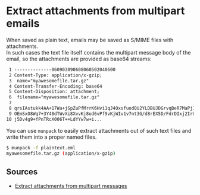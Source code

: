 # Extract attachments from multipart emails

When saved as plain text, emails may be saved as S/MIME files with attachments.  
In such cases the text file itself contains the multipart message body of the email, so the attachments are provided as base64 streams:

```txt
 1 --------------060903090608060502040600
 2 Content-Type: application/x-gzip;
 3  name="myawesomefile.tar.gz"
 4 Content-Transfer-Encoding: base64
 5 Content-Disposition: attachment;
 6  filename="myawesomefile.tar.gz"
 7
 8 qrsIAstukk4AA+17Wa+jSpZuPfMrrK6Hvi1qJ4OxsfuodQU2YLDBUJDGrvqBeR7MaPj1N7D3
 9 OEmSxO8Wq7+3Y48dTWvXi8XvvKj8od6vPf9vKjWIv1v7nt3G/d8rEX5D/FdrDIxj2IrUPeE/
10 j5Dv4g9+fPnTRcX006T++LdYYw7w+i...
```

You can use `munpack` to easily extract attachments out of such text files and write them into a proper named files.

```sh
$ munpack -f plaintext.eml
myawesomefile.tar.gz (application/x-gzip)
```

## Sources

- [Extract attachments from multipart messages]

[extract attachments from multipart messages]: https://liquidat.wordpress.com/2013/08/07/short-tip-extract-attachments-from-multipart-messages/
